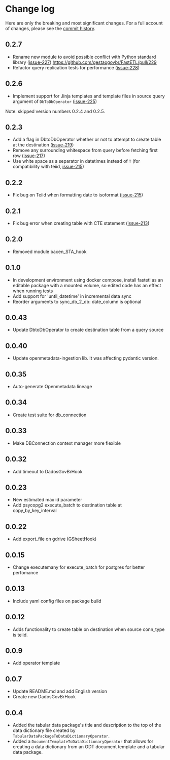 # Change log

Here are only the breaking and most significant changes. For a full
account of changes, please see the
[commit history](https://github.com/gestaogovbr/FastETL/commits/main).


## 0.2.7

* Rename new module to avoid possible conflict with Python standard
  library ([issue-227](https://github.com/gestaogovbr/FastETL/issues/227))
  https://github.com/gestaogovbr/FastETL/pull/229
* Refactor query replication tests for performance
  ([issue-228](https://github.com/gestaogovbr/FastETL/issues/228))


## 0.2.6

* Implement support for Jinja templates and template files in source
  query argument of `DbToDbOperator`
  ([issue-225](https://github.com/gestaogovbr/FastETL/issues/225))

Note: skipped version numbers 0.2.4 and 0.2.5.


## 0.2.3

* Add a flag in DbtoDbOperator whether or not to attempt to create table
  at the destination
  ([issue-219](https://github.com/gestaogovbr/FastETL/issues/219))
* Remove any surrounding whitespace from query before fetching first row
  ([issue-217](https://github.com/gestaogovbr/FastETL/issues/217))
* Use white space as a separator in datetimes instead of `T`
  (for compatibility with teiid,
  [issue-215](https://github.com/gestaogovbr/FastETL/issues/215))


## 0.2.2

* Fix bug on Teiid when formatting date to isoformat
  ([issue-215](https://github.com/gestaogovbr/FastETL/issues/215))


## 0.2.1
* Fix bug error when creating table with CTE statement
  ([issue-213](https://github.com/gestaogovbr/FastETL/issues/213))


## 0.2.0

* Removed module bacen_STA_hook


## 0.1.0

* In development environment using docker compose, install fastetl
  as an editable package with a mounted volume, so edited code has
  an effect when running tests
* Add support for 'until_datetime' in incremental data sync
* Reorder arguments to sync_db_2_db: date_column is optional


## 0.0.43
* Update DbtoDbOperator to create destination table from a query source

## 0.0.40
* Update openmetadata-ingestion lib. It was affecting pydantic version.

## 0.0.35
* Auto-generate Openmetadata lineage

## 0.0.34
* Create test suite for db_connection

## 0.0.33
* Make DBConnection context manager more flexible

## 0.0.32
* Add timeout to DadosGovBrHook

## 0.0.23
* New estimated max id parameter
* Add psycopg2 execute_batch to destination table at copy_by_key_interval

## 0.0.22
* Add export_file on gdrive (GSheetHook)

## 0.0.15
* Change executemany for execute_batch for postgres for better perfomance

## 0.0.13
* Include yaml config files on package build

## 0.0.12
* Adds functionality to create table on destination when source conn_type is teiid.

## 0.0.9
* Add operator template


## 0.0.7
* Update README.md and add English version
* Create new DadosGovBrHook

## 0.0.4

* Added the tabular data package's title and description to the top of
  the data dictionary file created by
  `TabularDataPackageToDataDictionaryOperator`.
* Added a `DocumentTemplateToDataDictionaryOperator` that allows for
  creating a data dictionary from an ODT document template and a tabular
  data package.
